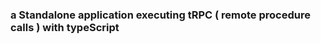 ### a Standalone application executing tRPC ( remote procedure calls ) with typeScript                                                      
